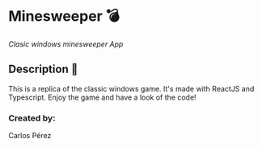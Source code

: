 # Minesweeper 💣 

_Clasic windows minesweeper App_

## Description :page_with_curl:

This is a replica of the classic windows game. It's made with ReactJS and Typescript. Enjoy the game and have a look of the code!

### Created by:

Carlos Pérez
